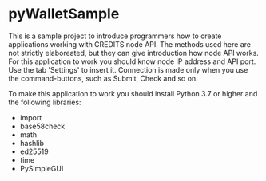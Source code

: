 # pyWalletSample
This is a sample project to introduce programmers how to create applications working with CREDITS node API. 
The methods used here are not strictly elaboreated, but they can give introduction how node API works. 
For this application to work you should know node IP address and API port. Use the tab 'Settings' to insert it. 
Connection is made only when you use the command-buttons, such as Submit, Check and so on. 

To make this application to work you should install Python 3.7 or higher and the following libraries:

* import 
* base58check
* math
* hashlib
* ed25519
* time
* PySimpleGUI
